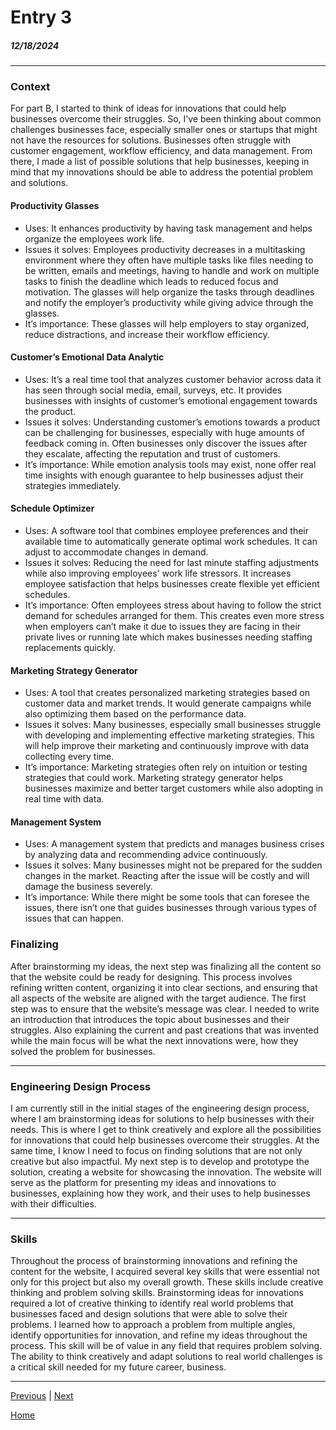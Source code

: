 # Entry 3
##### 12/18/2024

---
### Context

For part B, I started to think of ideas for innovations that could help businesses overcome their struggles. So, I’ve been thinking about common challenges businesses face, especially smaller ones or startups that might not have the resources for solutions. Businesses often struggle with customer engagement, workflow efficiency, and data management. From there, I made a list of possible solutions that help businesses, keeping in mind that my innovations should be able to address the potential problem and solutions.

#### Productivity Glasses 
* Uses: It enhances productivity by having task management and helps organize the employees work life. 
* Issues it solves: Employees productivity decreases in a multitasking environment where they often have multiple tasks like files needing to be written, emails and meetings, having to handle and work on multiple tasks to finish the deadline which leads to reduced focus and motivation. The glasses will help organize the tasks through deadlines and notify the employer’s productivity while giving advice through the glasses.
* It’s importance: These glasses will help employers to stay organized, reduce distractions, and increase their workflow efficiency.

#### Customer’s Emotional Data Analytic
* Uses: It’s a real time tool that analyzes customer behavior across data it has seen through social media, email, surveys, etc. It provides businesses with insights of customer’s emotional engagement towards the product. 
* Issues it solves: Understanding customer’s emotions towards a product can be challenging for businesses, especially with huge amounts of feedback coming in. Often businesses only discover the issues after they escalate, affecting the reputation and trust of customers. 
* It’s importance: While emotion analysis tools may exist, none offer real time insights with enough guarantee to help businesses adjust their strategies immediately.

#### Schedule Optimizer 
* Uses: A software tool that combines employee preferences and their available time to automatically generate optimal work schedules. It can adjust to accommodate changes in demand.
* Issues it solves: Reducing the need for last minute staffing adjustments while also improving employees' work life stressors. It increases employee satisfaction that helps businesses create flexible yet efficient schedules.
* It’s importance: Often employees stress about having to follow the strict demand for schedules arranged for them. This creates even more stress when employers can’t make it due to issues they are facing in their private lives or running late which makes businesses needing staffing replacements quickly.

#### Marketing Strategy Generator
* Uses: A tool that creates personalized marketing strategies based on customer data and market trends. It would generate campaigns while also optimizing them based on the performance data. 
* Issues it solves: Many businesses, especially small businesses struggle with developing and implementing effective marketing strategies. This will help improve their marketing and continuously improve with data collecting every time. 
* It’s importance: Marketing strategies often rely on intuition or testing strategies that could work. Marketing strategy generator helps businesses maximize and better target customers while also adopting in real time with data.

#### Management System
* Uses: A management system that predicts and manages business crises by analyzing data and recommending advice continuously.
* Issues it solves: Many businesses might not be prepared for the sudden changes in the market. Reacting after the issue will be costly and will damage the business severely.
* It’s importance:  While there might be some tools that can foresee the issues, there isn’t one that guides businesses through various types of issues that can happen.

### Finalizing 
After brainstorming my ideas, the next step was finalizing all the content so that the website could be ready for designing. This process involves refining written content, organizing it into clear sections, and ensuring that all aspects of the website are aligned with the target audience. The first step was to ensure that the website’s message was clear. I needed to write an introduction that introduces the topic about businesses and their struggles. Also explaining the current and past creations that was invented while the main focus will be what the next innovations were, how they solved the problem for businesses. 

---
### Engineering Design Process
I am currently still in the initial stages of the engineering design process, where I am brainstorming ideas for solutions to help businesses with their needs. This is where I get to think creatively and explore all the possibilities for innovations that could help businesses overcome their struggles. At the same time, I know I need to focus on finding solutions that are not only creative but also impactful. My next step is to develop and prototype the solution, creating a website for showcasing the innovation. The website will serve as the platform for presenting my ideas and innovations to businesses, explaining how they work, and their uses to help businesses with their difficulties.  

---
### Skills
Throughout the process of brainstorming innovations and refining the content for the website, I acquired several key skills that were essential not only for this project but also my overall growth. These skills include creative thinking and problem solving skills. 
Brainstorming ideas for innovations required a lot of creative thinking to identify real world problems that businesses faced and design solutions that were able to solve their problems. I learned how to approach a problem from multiple angles, identify opportunities for innovation, and refine my ideas throughout the process. This skill will be of value in any field that requires problem solving. The ability to think creatively and adapt solutions to real world challenges is a critical skill needed for my future career, business. 

---


[Previous](entry02.md) | [Next](entry04.md)

[Home](../README.md)
